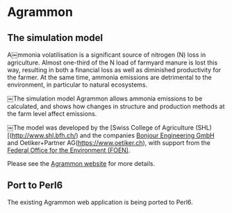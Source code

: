 # Agrammon
## The simulation model
A￼mmonia volatilisation is a significant source of nitrogen (N) loss in agriculture. Almost one-third of the N load of farmyard manure is lost this way, resulting in both a financial loss as well as diminished productivity for the farmer. At the same time, ammonia emissions are detrimental to the environment, in particular to natural ecosystems.

￼The simulation model Agrammon allows ammonia emissions to be calculated, and shows how changes in structure and production methods at the farm level affect emissions.

￼The model was developed by the [Swiss College of Agriculture (SHL)[(http://www.shl.bfh.ch/) and the companies [Bonjour Engineering GmbH](http://http://www.ecodata.ch) and Oetiker+Partner AG(https://www.oetiker.ch), with support from the [Federal Office for the Environment (FOEN)](https://www.bafu.admin.ch/bafu/en/home.html).

Please see the [Agrammon website](https://www.agrammon.ch) for more details. 

## Port to Perl6
The existing Agrammon web application is being ported to Perl6.
